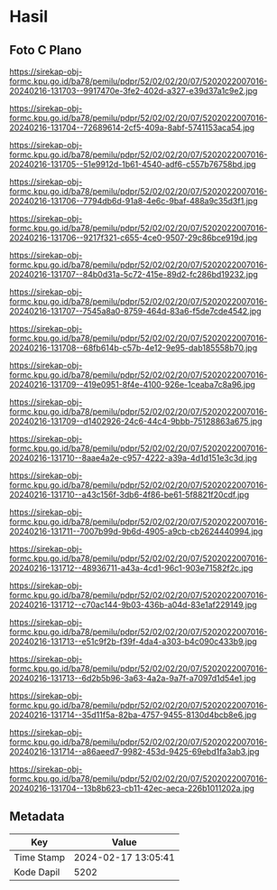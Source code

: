 # Hasil

## Foto C Plano

https://sirekap-obj-formc.kpu.go.id/ba78/pemilu/pdpr/52/02/02/20/07/5202022007016-20240216-131703--9917470e-3fe2-402d-a327-e39d37a1c9e2.jpg

https://sirekap-obj-formc.kpu.go.id/ba78/pemilu/pdpr/52/02/02/20/07/5202022007016-20240216-131704--72689614-2cf5-409a-8abf-5741153aca54.jpg

https://sirekap-obj-formc.kpu.go.id/ba78/pemilu/pdpr/52/02/02/20/07/5202022007016-20240216-131705--51e9912d-1b61-4540-adf6-c557b76758bd.jpg

https://sirekap-obj-formc.kpu.go.id/ba78/pemilu/pdpr/52/02/02/20/07/5202022007016-20240216-131706--7794db6d-91a8-4e6c-9baf-488a9c35d3f1.jpg

https://sirekap-obj-formc.kpu.go.id/ba78/pemilu/pdpr/52/02/02/20/07/5202022007016-20240216-131706--9217f321-c655-4ce0-9507-29c86bce919d.jpg

https://sirekap-obj-formc.kpu.go.id/ba78/pemilu/pdpr/52/02/02/20/07/5202022007016-20240216-131707--84b0d31a-5c72-415e-89d2-fc286bd19232.jpg

https://sirekap-obj-formc.kpu.go.id/ba78/pemilu/pdpr/52/02/02/20/07/5202022007016-20240216-131707--7545a8a0-8759-464d-83a6-f5de7cde4542.jpg

https://sirekap-obj-formc.kpu.go.id/ba78/pemilu/pdpr/52/02/02/20/07/5202022007016-20240216-131708--68fb614b-c57b-4e12-9e95-dab185558b70.jpg

https://sirekap-obj-formc.kpu.go.id/ba78/pemilu/pdpr/52/02/02/20/07/5202022007016-20240216-131709--419e0951-8f4e-4100-926e-1ceaba7c8a96.jpg

https://sirekap-obj-formc.kpu.go.id/ba78/pemilu/pdpr/52/02/02/20/07/5202022007016-20240216-131709--d1402926-24c6-44c4-9bbb-75128863a675.jpg

https://sirekap-obj-formc.kpu.go.id/ba78/pemilu/pdpr/52/02/02/20/07/5202022007016-20240216-131710--8aae4a2e-c957-4222-a39a-4d1d151e3c3d.jpg

https://sirekap-obj-formc.kpu.go.id/ba78/pemilu/pdpr/52/02/02/20/07/5202022007016-20240216-131710--a43c156f-3db6-4f86-be61-5f8821f20cdf.jpg

https://sirekap-obj-formc.kpu.go.id/ba78/pemilu/pdpr/52/02/02/20/07/5202022007016-20240216-131711--7007b99d-9b6d-4905-a9cb-cb2624440994.jpg

https://sirekap-obj-formc.kpu.go.id/ba78/pemilu/pdpr/52/02/02/20/07/5202022007016-20240216-131712--48936711-a43a-4cd1-96c1-903e71582f2c.jpg

https://sirekap-obj-formc.kpu.go.id/ba78/pemilu/pdpr/52/02/02/20/07/5202022007016-20240216-131712--c70ac144-9b03-436b-a04d-83e1af229149.jpg

https://sirekap-obj-formc.kpu.go.id/ba78/pemilu/pdpr/52/02/02/20/07/5202022007016-20240216-131713--e51c9f2b-f39f-4da4-a303-b4c090c433b9.jpg

https://sirekap-obj-formc.kpu.go.id/ba78/pemilu/pdpr/52/02/02/20/07/5202022007016-20240216-131713--6d2b5b96-3a63-4a2a-9a7f-a7097d1d54e1.jpg

https://sirekap-obj-formc.kpu.go.id/ba78/pemilu/pdpr/52/02/02/20/07/5202022007016-20240216-131714--35d11f5a-82ba-4757-9455-8130d4bcb8e6.jpg

https://sirekap-obj-formc.kpu.go.id/ba78/pemilu/pdpr/52/02/02/20/07/5202022007016-20240216-131714--a86aeed7-9982-453d-9425-69ebd1fa3ab3.jpg

https://sirekap-obj-formc.kpu.go.id/ba78/pemilu/pdpr/52/02/02/20/07/5202022007016-20240216-131704--13b8b623-cb11-42ec-aeca-226b1011202a.jpg


## Metadata

| Key        | Value               |
| ---------- | ------------------- |
| Time Stamp | 2024-02-17 13:05:41 |
| Kode Dapil | 5202                |



